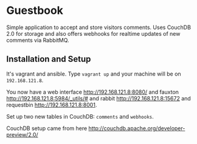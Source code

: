 # Guestbook

Simple application to accept and store visitors comments.  Uses CouchDB 2.0 for storage and also offers webhooks for realtime updates of new comments via RabbitMQ.

## Installation and Setup

It's vagrant and ansible.  Type `vagrant up` and your machine will be on `192.168.121.8`.

You now have a web interface http://192.168.121.8:8080/ and fauxton http://192.168.121.8:5984/_utils/# and rabbit http://192.168.121.8:15672 and requestbin http://192.168.121.8:8001.

Set up two new tables in CouchDB: `comments` and `webhooks`.

CouchDB setup came from here http://couchdb.apache.org/developer-preview/2.0/
